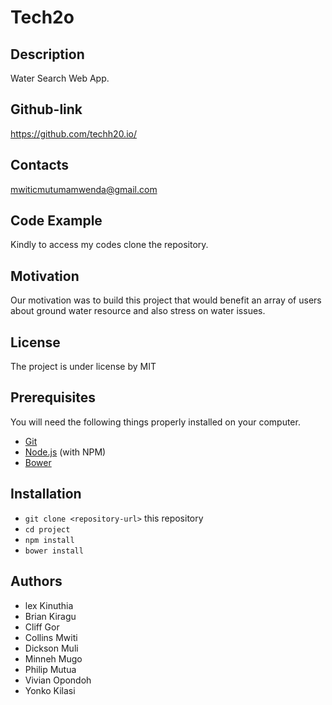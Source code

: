 # Tech2o
## Description
Water Search Web App.

## Github-link
https://github.com/techh20.io/

## Contacts
mwiticmutumamwenda@gmail.com

## Code Example
Kindly to access my codes clone the repository.

## Motivation
Our motivation was to build this project that would benefit an array of users about ground water resource and also stress on water issues.

## License
The project is under license by MIT

## Prerequisites

You will need the following things properly installed on your computer.

* [Git](https://git-scm.com/)
* [Node.js](https://nodejs.org/) (with NPM)
* [Bower](https://bower.io/)


## Installation

* `git clone <repository-url>` this repository
* `cd project`
* `npm install`
* `bower install`

## Authors
 * lex Kinuthia
 * Brian Kiragu
 * Cliff Gor
 * Collins Mwiti
 * Dickson Muli
 * Minneh Mugo
 * Philip Mutua
 * Vivian Opondoh
 * Yonko Kilasi


